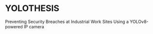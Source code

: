 # YOLOTHESIS
Preventing Security Breaches at Industrial Work Sites Using a YOLOv8-powered IP camera
